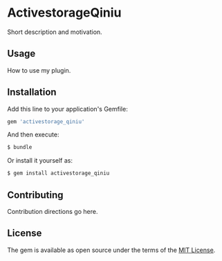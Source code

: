 # ActivestorageQiniu
Short description and motivation.

## Usage
How to use my plugin.

## Installation
Add this line to your application's Gemfile:

```ruby
gem 'activestorage_qiniu'
```

And then execute:
```bash
$ bundle
```

Or install it yourself as:
```bash
$ gem install activestorage_qiniu
```

## Contributing
Contribution directions go here.

## License
The gem is available as open source under the terms of the [MIT License](http://opensource.org/licenses/MIT).
